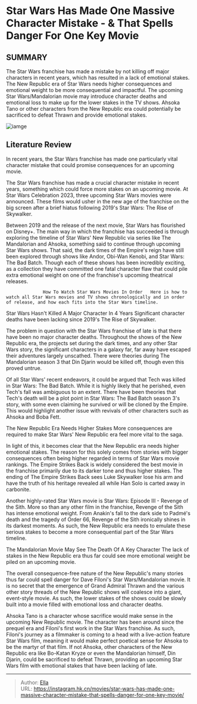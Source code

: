# Star Wars Has Made One Massive Character Mistake - &amp; That Spells Danger For One Key Movie


## SUMMARY 



  The Star Wars franchise has made a mistake by not killing off major characters in recent years, which has resulted in a lack of emotional stakes.   The New Republic era of Star Wars needs higher consequences and emotional weight to be more consequential and impactful.   The upcoming Star Wars/Mandalorian movie may introduce character deaths and emotional loss to make up for the lower stakes in the TV shows. Ahsoka Tano or other characters from the New Republic era could potentially be sacrificed to defeat Thrawn and provide emotional stakes.  

![iamge](https://static1.srcdn.com/wordpress/wp-content/uploads/2024/01/din-djarin-bo-katan-ahsoka.jpg)

## Literature Review

In recent years, the Star Wars franchise has made one particularly vital character mistake that could promise consequences for an upcoming movie.




The Star Wars franchise has made a crucial character mistake in recent years, something which could force more stakes on an upcoming movie. At Star Wars Celebration 2023, three upcoming Star Wars movies were announced. These films would usher in the new age of the franchise on the big screen after a brief hiatus following 2019&#39;s Star Wars: The Rise of Skywalker.




Between 2019 and the release of the next movie, Star Wars has flourished on Disney&#43;. The main way in which the franchise has succeeded is through exploring the timeline of Star Wars&#39; New Republic via series like The Mandalorian and Ahsoka, something said to continue through upcoming Star Wars shows. That said, the dark times of the Empire&#39;s reign have still been explored through shows like Andor, Obi-Wan Kenobi, and Star Wars: The Bad Batch. Though each of these shows has been incredibly exciting, as a collection they have committed one fatal character flaw that could pile extra emotional weight on one of the franchise&#39;s upcoming theatrical releases.

                  How To Watch Star Wars Movies In Order   Here is how to watch all Star Wars movies and TV shows chronologically and in order of release, and how each fits into the Star Wars timeline.   


 Star Wars Hasn&#39;t Killed A Major Character In 4 Years 
Significant character deaths have been lacking since 2019&#39;s The Rise of Skywalker.
          




The problem in question with the Star Wars franchise of late is that there have been no major character deaths. Throughout the shows of the New Republic era, the projects set during the dark times, and any other Star Wars story, the significant characters in a galaxy far, far away have escaped their adventures largely unscathed. There were theories during The Mandalorian season 3 that Din Djarin would be killed off, though even this proved untrue.

Of all Star Wars&#39; recent endeavors, it could be argued that Tech was killed in Star Wars: The Bad Batch. While it is highly likely that he perished, even Tech&#39;s fall was ambiguous to an extent. There have been theories that Tech&#39;s death will be a plot point in Star Wars: The Bad Batch season 3&#39;s story, with some even claiming he survived or will be cloned by the Empire. This would highlight another issue with revivals of other characters such as Ahsoka and Boba Fett.



 The New Republic Era Needs Higher Stakes 
More consequences are required to make Star Wars&#39; New Republic era feel more vital to the saga.
          




In light of this, it becomes clear that the New Republic era needs higher emotional stakes. The reason for this solely comes from stories with bigger consequences often being higher regarded in terms of Star Wars movie rankings. The Empire Strikes Back is widely considered the best movie in the franchise primarily due to its darker tone and thus higher stakes. The ending of The Empire Strikes Back sees Luke Skywalker lose his arm and have the truth of his heritage revealed all while Han Solo is carted away in carbonite.

Another highly-rated Star Wars movie is Star Wars: Episode III - Revenge of the Sith. More so than any other film in the franchise, Revenge of the Sith has intense emotional weight. From Anakin&#39;s fall to the dark side to Padmé&#39;s death and the tragedy of Order 66, Revenge of the Sith ironically shines in its darkest moments. As such, the New Republic era needs to emulate these serious stakes to become a more consequential part of the Star Wars timeline.



 The Mandalorian Movie May See The Death Of A Key Character 
The lack of stakes in the New Republic era thus far could see more emotional weight be piled on an upcoming movie.
         




The overall consequence-free nature of the New Republic&#39;s many stories thus far could spell danger for Dave Filoni&#39;s Star Wars/Mandalorian movie. It is no secret that the emergence of Grand Admiral Thrawn and the various other story threads of the New Republic shows will coalesce into a giant, event-style movie. As such, the lower stakes of the shows could be slowly built into a movie filled with emotional loss and character deaths.

Ahsoka Tano is a character whose sacrifice would make sense in the upcoming New Republic movie. The character has been around since the prequel era and Filoni&#39;s first work in the Star Wars franchise. As such, Filoni&#39;s journey as a filmmaker is coming to a head with a live-action feature Star Wars film, meaning it would make perfect poetical sense for Ahsoka to be the martyr of that film. If not Ahsoka, other characters of the New Republic era like Bo-Katan Kryze or even the Mandalorian himself, Din Djarin, could be sacrificed to defeat Thrawn, providing an upcoming Star Wars film with emotional stakes that have been lacking of late.






---

> Author: [Ella](https://instagram.hk.cn/)  
> URL: https://instagram.hk.cn/movies/star-wars-has-made-one-massive-character-mistake-that-spells-danger-for-one-key-movie/  

